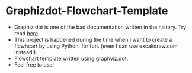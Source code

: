 # Graphizdot-Flowchart-Template
* Graphiz dot is one of the bad documentation written in the history. Try read [here](https://graphviz.org/doc/info/lang.html).
* This project is happened during the time when I want to create a flowhcart by using Python, for fun. (even I can use excalidraw.com instead!)
* Flowchart template written using graphviz.dot. 
* Feel free to use!
